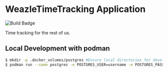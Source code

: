 # WeazleTimeTracking Application

![Build Badge](https://github.com/sl0815/weazle-timetracking/actions/workflows/build.yml/badge.svg?branch=main)


Time tracking for the rest of us.

## Local Development with podman

```bash
$ mkdir -p .docker_volumes/postgres #Ensure local directories for development exits
$ podman run --name postgres -e POSTGRES_USER=username -e POSTGRES_PASSWORD=password -p 5432:5432 -v ./.docker_volumes/postgres:/var/lib/postgresql/data -d postgres
```

